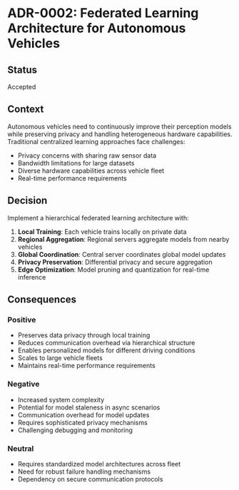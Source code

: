 # ADR-0002: Federated Learning Architecture for Autonomous Vehicles

## Status
Accepted

## Context
Autonomous vehicles need to continuously improve their perception models while preserving privacy and handling heterogeneous hardware capabilities. Traditional centralized learning approaches face challenges:
- Privacy concerns with sharing raw sensor data
- Bandwidth limitations for large datasets
- Diverse hardware capabilities across vehicle fleet
- Real-time performance requirements

## Decision
Implement a hierarchical federated learning architecture with:
1. **Local Training**: Each vehicle trains locally on private data
2. **Regional Aggregation**: Regional servers aggregate models from nearby vehicles
3. **Global Coordination**: Central server coordinates global model updates
4. **Privacy Preservation**: Differential privacy and secure aggregation
5. **Edge Optimization**: Model pruning and quantization for real-time inference

## Consequences

### Positive
- Preserves data privacy through local training
- Reduces communication overhead via hierarchical structure
- Enables personalized models for different driving conditions
- Scales to large vehicle fleets
- Maintains real-time performance requirements

### Negative
- Increased system complexity
- Potential for model staleness in async scenarios
- Communication overhead for model updates
- Requires sophisticated privacy mechanisms
- Challenging debugging and monitoring

### Neutral
- Requires standardized model architectures across fleet
- Need for robust failure handling mechanisms
- Dependency on secure communication protocols